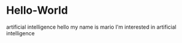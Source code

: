 # Hello-World
artificial intelligence
hello my name is mario I'm interested in artificial intelligence
